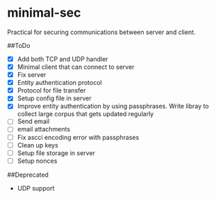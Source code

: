 minimal-sec
===========

Practical for securing communications between server and client.


##ToDo
- [X] Add both TCP and UDP handler
- [X] Minimal client that can connect to server
- [X] Fix server
- [X] Entity authentication protocol
- [X] Protocol for file transfer
- [X] Setup config file in server
- [X] Improve entity authentication by using passphrases. Write libray to collect large corpus that gets updated regularly
- [ ] Send email
- [ ] email attachments
- [ ] Fix ascci encoding error with passphrases
- [ ] Clean up keys
- [ ] Setup file storage in server
- [ ] Setup nonces

##Deprecated
- UDP support
